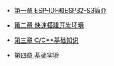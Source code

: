 <!-- docs/_sidebar.md -->

- [第一章 ESP-IDF和ESP32-S3简介](DShanMCU-Mio/ESP-IDF/chapter1.md)

- [第二章 快速搭建开发环境](DShanMCU-Mio/ESP-IDF/chapter2.md)

- [第三章 C/C++基础知识](DShanMCU-Mio/ESP-IDF/chapter3.md)

- [第四章 基础实验](DShanMCU-Mio/ESP-IDF/chapter4-1.md)

